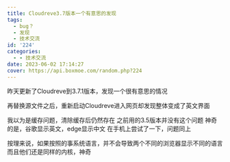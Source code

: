 ```yaml
---
title: Cloudreve3.7版本一个有意思的发现
tags:
  - bug？
  - 发现
  - 技术交流
id: '224'
categories:
  - - 技术交流
date: 2023-06-02 17:14:27
cover: https://api.boxmoe.com/random.php?224
---
```


昨天更新了Cloudreve到3.7.1版本，发现一个很有意思的情况

再替换源文件之后，重新启动Cloudreve进入网页却发现整体变成了英文界面

我以为是缓存问题，清除缓存后仍然存在 之前用的3.5版本并没有这个问题 神奇的是，谷歌显示英文，edge显示中文 在手机上尝试了一下，问题同上

按理来说，如果按照的事系统语言，并不会导致两个不同的浏览器显示不同的语言 而且他们还是同样的内核，神奇